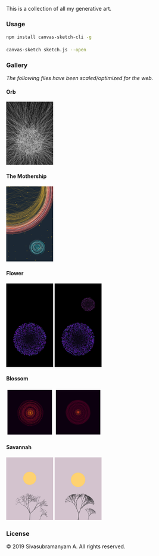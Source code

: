 This is a collection of all my generative art.

### Usage

```bash
npm install canvas-sketch-cli -g

canvas-sketch sketch.js --open
```

### Gallery

*The following files have been scaled/optimized for the web.*

#### Orb

<img alt="Orb" src="orb/orb.jpg" width="25%" />

#### The Mothership

<img alt="Orb" src="mothership/mothership.jpg" width="25%" />

#### Flower

<img alt="Flower" src="flower/flower.jpg" width="25%" />

<img alt="Flowers" src="flower/flower-double.jpg" width="25%" />

#### Blossom

<img alt="Blossom" src="blossom/blossom.png" width="25%" />

<img alt="Blossom" src="blossom/blossom-alternate.png" width="25%" />

#### Savannah

<img alt="Savannah" src="savannah/savannah-dry.jpg" width="25%" />

<img alt="Savannah" src="savannah/savannah-fresh.jpg" width="25%" />

### License

© 2019 Sivasubramanyam A. All rights reserved.
